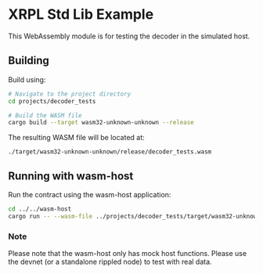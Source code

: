 # XRPL Std Lib Example

This WebAssembly module is for testing the decoder in the simulated host.

## Building

Build using:

```bash
# Navigate to the project directory
cd projects/decoder_tests

# Build the WASM file
cargo build --target wasm32-unknown-unknown --release
```

The resulting WASM file will be located at:

```
./target/wasm32-unknown-unknown/release/decoder_tests.wasm
```

## Running with wasm-host

Run the contract using the wasm-host application:

```bash
cd ../../wasm-host
cargo run -- --wasm-file ../projects/decoder_tests/target/wasm32-unknown-unknown/release/decoder_tests.wasm --function finish
```

### Note

Please note that the wasm-host only has mock host functions. Please use the devnet (or a standalone rippled node) to
test with real data.  
